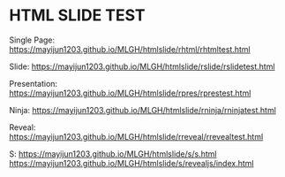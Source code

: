 # HTML SLIDE TEST

Single Page:
https://mayijun1203.github.io/MLGH/htmlslide/rhtml/rhtmltest.html

Slide:
https://mayijun1203.github.io/MLGH/htmlslide/rslide/rslidetest.html

Presentation:
https://mayijun1203.github.io/MLGH/htmlslide/rpres/rprestest.html

Ninja:
https://mayijun1203.github.io/MLGH/htmlslide/rninja/rninjatest.html

Reveal:
https://mayijun1203.github.io/MLGH/htmlslide/rreveal/rrevealtest.html

S:
https://mayijun1203.github.io/MLGH/htmlslide/s/s.html
https://mayijun1203.github.io/MLGH/htmlslide/s/revealjs/index.html
